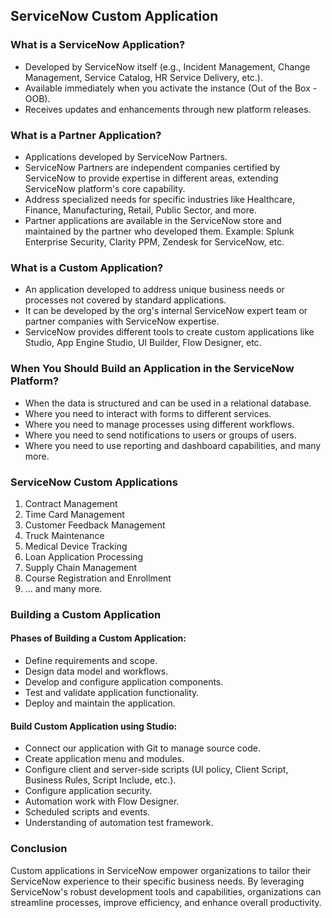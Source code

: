 ## ServiceNow Custom Application

### What is a ServiceNow Application?

- Developed by ServiceNow itself (e.g., Incident Management, Change Management, Service Catalog, HR Service Delivery, etc.).
- Available immediately when you activate the instance (Out of the Box - OOB).
- Receives updates and enhancements through new platform releases.

### What is a Partner Application?

- Applications developed by ServiceNow Partners.
- ServiceNow Partners are independent companies certified by ServiceNow to provide expertise in different areas, extending ServiceNow platform's core capability.
- Address specialized needs for specific industries like Healthcare, Finance, Manufacturing, Retail, Public Sector, and more.
- Partner applications are available in the ServiceNow store and maintained by the partner who developed them.
  Example: Splunk Enterprise Security, Clarity PPM, Zendesk for ServiceNow, etc.

### What is a Custom Application?

- An application developed to address unique business needs or processes not covered by standard applications.
- It can be developed by the org's internal ServiceNow expert team or partner companies with ServiceNow expertise.
- ServiceNow provides different tools to create custom applications like Studio, App Engine Studio, UI Builder, Flow Designer, etc.

### When You Should Build an Application in the ServiceNow Platform?

- When the data is structured and can be used in a relational database.
- Where you need to interact with forms to different services.
- Where you need to manage processes using different workflows.
- Where you need to send notifications to users or groups of users.
- Where you need to use reporting and dashboard capabilities, and many more.

### ServiceNow Custom Applications

1. Contract Management
2. Time Card Management
3. Customer Feedback Management
4. Truck Maintenance
5. Medical Device Tracking
6. Loan Application Processing
7. Supply Chain Management
8. Course Registration and Enrollment
9. ... and many more.

### Building a Custom Application

#### Phases of Building a Custom Application:

- Define requirements and scope.
- Design data model and workflows.
- Develop and configure application components.
- Test and validate application functionality.
- Deploy and maintain the application.

#### Build Custom Application using Studio:

- Connect our application with Git to manage source code.
- Create application menu and modules.
- Configure client and server-side scripts (UI policy, Client Script, Business Rules, Script Include, etc.).
- Configure application security.
- Automation work with Flow Designer.
- Scheduled scripts and events.
- Understanding of automation test framework.

### Conclusion

Custom applications in ServiceNow empower organizations to tailor their ServiceNow experience to their specific business needs. By leveraging ServiceNow's robust development tools and capabilities, organizations can streamline processes, improve efficiency, and enhance overall productivity.